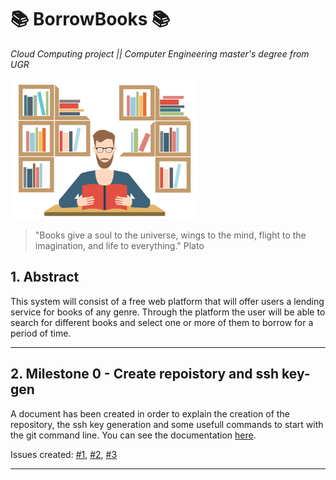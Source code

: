 # 📚 BorrowBooks 📚

*Cloud Computing project || Computer Engineering master's degree from UGR*

<img src="https://github.com/LuGuDu/BorrowBooks/blob/LuGuDu-milestone0/docs/resources/borrowbooks.jpg" alt="Borrow a book" style="width:300px;"/>

> "Books give a soul to the universe, wings to the mind, flight to the imagination, and life to everything." Plato

## 1. Abstract

This system will consist of a free web platform that will offer users a lending service for books of any genre. Through the platform the user will be able to search for different books and select one or more of them to borrow for a period of time.

***

## 2. Milestone 0 - Create repoistory and ssh key-gen

A document has been created in order to explain the creation of the repository, the ssh key generation and some usefull commands to start with the git command line. You can see the documentation [here](https://github.com/LuGuDu/BorrowBooks/blob/LuGuDu-milestone0/docs/milestone0.md).

Issues created: [#1](https://github.com/LuGuDu/BorrowBooks/issues/1), [#2](https://github.com/LuGuDu/BorrowBooks/issues/2), [#3](https://github.com/LuGuDu/BorrowBooks/issues/3)

***

